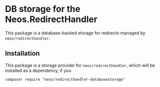 # DB storage for the Neos.RedirectHandler

This package is a database-backed storage for redirects managed by `neos/redirecthandler`.

## Installation

This package is a storage provider for `neos/redirecthandler`, which will be installed as a dependency, if you

	composer require "neos/redirecthandler-databasestorage"
